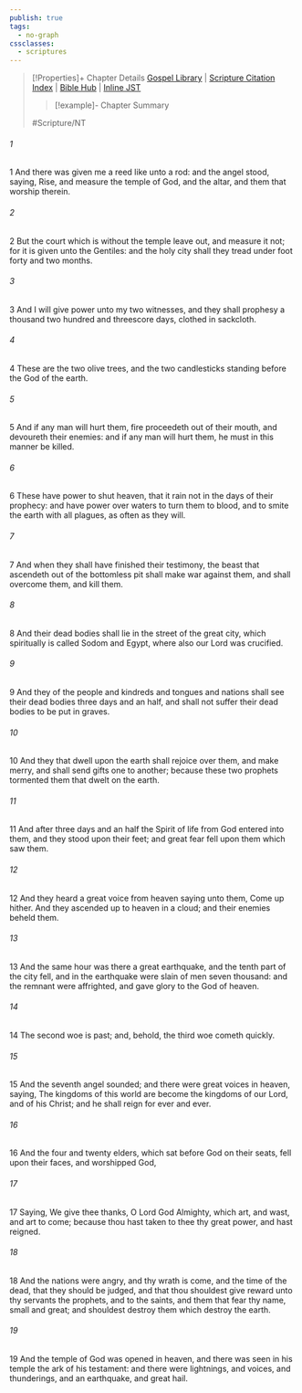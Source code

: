 ```yaml
---
publish: true
tags:
  - no-graph
cssclasses:
  - scriptures
---
```

>[!Properties]+ Chapter Details
>[Gospel Library](https://churchofjesuschrist.org/study/scriptures/nt/rev/11?lang=eng)    |    [Scripture Citation Index](https://scriptures.byu.edu/#0a60b::c0a60b)    |    [Bible Hub](https://biblehub.com/revelation/11.htm)    |    [Inline JST](https://scripturetoolbox.com/html/ic/Revelation/11.html)
>>[!example]- Chapter Summary
>> 
> 
>
>#Scripture/NT
###### 1
1 And there was given me a reed like unto a rod: and the angel stood, saying, Rise, and measure the temple of God, and the altar, and them that worship therein.
###### 2
2 But the court which is without the temple leave out, and measure it not; for it is given unto the Gentiles: and the holy city shall they tread under foot forty and two months.
###### 3
3 And I will give power unto my two witnesses, and they shall prophesy a thousand two hundred and threescore days, clothed in sackcloth.
###### 4
4 These are the two olive trees, and the two candlesticks standing before the God of the earth.
###### 5
5 And if any man will hurt them, fire proceedeth out of their mouth, and devoureth their enemies: and if any man will hurt them, he must in this manner be killed.
###### 6
6 These have power to shut heaven, that it rain not in the days of their prophecy: and have power over waters to turn them to blood, and to smite the earth with all plagues, as often as they will.
###### 7
7 And when they shall have finished their testimony, the beast that ascendeth out of the bottomless pit shall make war against them, and shall overcome them, and kill them.
###### 8
8 And their dead bodies shall lie in the street of the great city, which spiritually is called Sodom and Egypt, where also our Lord was crucified.
###### 9
9 And they of the people and kindreds and tongues and nations shall see their dead bodies three days and an half, and shall not suffer their dead bodies to be put in graves.
###### 10
10 And they that dwell upon the earth shall rejoice over them, and make merry, and shall send gifts one to another; because these two prophets tormented them that dwelt on the earth.
###### 11
11 And after three days and an half the Spirit of life from God entered into them, and they stood upon their feet; and great fear fell upon them which saw them.
###### 12
12 And they heard a great voice from heaven saying unto them, Come up hither. And they ascended up to heaven in a cloud; and their enemies beheld them.
###### 13
13 And the same hour was there a great earthquake, and the tenth part of the city fell, and in the earthquake were slain of men seven thousand: and the remnant were affrighted, and gave glory to the God of heaven.
###### 14
14 The second woe is past; and, behold, the third woe cometh quickly.
###### 15
15 And the seventh angel sounded; and there were great voices in heaven, saying, The kingdoms of this world are become the kingdoms of our Lord, and of his Christ; and he shall reign for ever and ever.
###### 16
16 And the four and twenty elders, which sat before God on their seats, fell upon their faces, and worshipped God,
###### 17
17 Saying, We give thee thanks, O Lord God Almighty, which art, and wast, and art to come; because thou hast taken to thee thy great power, and hast reigned.
###### 18
18 And the nations were angry, and thy wrath is come, and the time of the dead, that they should be judged, and that thou shouldest give reward unto thy servants the prophets, and to the saints, and them that fear thy name, small and great; and shouldest destroy them which destroy the earth.
###### 19
19 And the temple of God was opened in heaven, and there was seen in his temple the ark of his testament: and there were lightnings, and voices, and thunderings, and an earthquake, and great hail.
